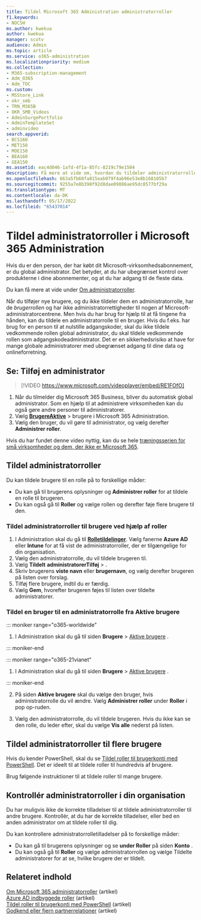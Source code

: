 ```yaml
---
title: Tildel Microsoft 365 Administration administratorroller
f1.keywords:
- NOCSH
ms.author: kwekua
author: kwekua
manager: scotv
audience: Admin
ms.topic: article
ms.service: o365-administration
ms.localizationpriority: medium
ms.collection:
- M365-subscription-management
- Adm_O365
- Adm_TOC
ms.custom:
- MSStore_Link
- okr_smb
- TRN_M365B
- OKR_SMB_Videos
- AdminSurgePortfolio
- AdminTemplateSet
- adminvideo
search.appverid:
- BCS160
- MET150
- MOE150
- BEA160
- GEA150
ms.assetid: eac4d046-1afd-4f1a-85fc-8219c79e1504
description: Få mere at vide om, hvordan du tildeler administratorroller til en bruger eller flere brugere i din virksomhed, så de kan udføre bestemte opgaver i Administration.
ms.openlocfilehash: 663a5fb60fa815eab079f4ab96e53e8b168105b7
ms.sourcegitcommit: 9255a7e8b398f92d8dae09886ae95dc8577bf29a
ms.translationtype: MT
ms.contentlocale: da-DK
ms.lasthandoff: 05/17/2022
ms.locfileid: "65437014"
---
```

# <a name="assign-admin-roles-in-the-microsoft-365-admin-center"></a>Tildel administratorroller i Microsoft 365 Administration

Hvis du er den person, der har købt dit Microsoft-virksomhedsabonnement, er du global administrator. Det betyder, at du har ubegrænset kontrol over produkterne i dine abonnementer, og at du har adgang til de fleste data.

Du kan få mere at vide under [Om administratorroller](about-admin-roles.md).

Når du tilføjer nye brugere, og du ikke tildeler dem en administratorrolle, har de *brugerrollen* og har ikke administratorrettigheder til nogen af Microsoft-administratorcentrene. Men hvis du har brug for hjælp til at få tingene fra hånden, kan du tildele en administratorrolle til en bruger. Hvis du f.eks. har brug for en person til at nulstille adgangskoder, skal du ikke tildele vedkommende rollen global administrator, du skal tildele vedkommende rollen som adgangskodeadministrator. Det er en sikkerhedsrisiko at have for mange globale administratorer med ubegrænset adgang til dine data og onlineforretning.

## <a name="watch-add-an-admin"></a>Se: Tilføj en administrator

> [!VIDEO https://www.microsoft.com/videoplayer/embed/RE1FOfO] 

1. Når du tilmelder dig Microsoft 365 Business, bliver du automatisk global administrator. Som en hjælp til at administrere virksomheden kan du også gøre andre personer til administratorer. 
1. Vælg <a href="https://go.microsoft.com/fwlink/p/?linkid=834822" target="_blank">**BrugereAktive**</a> >  brugere i Microsoft 365 Administration.
1. Vælg den bruger, du vil gøre til administrator, og vælg derefter **Administrer roller**.

Hvis du har fundet denne video nyttig, kan du se hele [træningsserien for små virksomheder og dem, der ikke er Microsoft 365](../../business-video/index.yml).

## <a name="assign-admin-roles"></a>Tildel administratorroller 

Du kan tildele brugere til en rolle på to forskellige måder:

- Du kan gå til brugerens oplysninger og **Administrer roller** for at tildele en rolle til brugeren.
- Du kan også gå til **Roller** og vælge rollen og derefter føje flere brugere til den.

### <a name="assign-admin-roles-to-users-using-roles"></a>Tildel administratorroller til brugere ved hjælp af roller

1. I Administration skal du gå til <a href="https://go.microsoft.com/fwlink/p/?linkid=2097861" target="_blank">**Rolletildelinger**</a>. Vælg fanerne **Azure AD** eller **Intune** for at få vist de administratorroller, der er tilgængelige for din organisation.
2. Vælg den administratorrolle, du vil tildele brugeren til.
3. Vælg **Tildelt** **administratorerTilføj** > .
4. Skriv brugerens **viste navn** eller **brugernavn**, og vælg derefter brugeren på listen over forslag.
5. Tilføj flere brugere, indtil du er færdig.
6. Vælg **Gem**, hvorefter brugeren føjes til listen over tildelte administratorer.

### <a name="assign-a-user-to-an-admin-role-from-active-users"></a>Tildel en bruger til en administratorrolle fra Aktive brugere

::: moniker range="o365-worldwide"

1. I Administration skal du gå til siden **Brugere** > [Aktive brugere](https://go.microsoft.com/fwlink/p/?linkid=834822) .

::: moniker-end

::: moniker range="o365-21vianet"

1. I Administration skal du gå til siden **Brugere** > <a href="https://go.microsoft.com/fwlink/p/?linkid=850628" target="_blank">Aktive brugere</a> .

::: moniker-end

2. På siden **Aktive brugere** skal du vælge den bruger, hvis administratorrolle du vil ændre. Vælg **Administrer roller** under **Roller** i pop op-ruden.

3. Vælg den administratorrolle, du vil tildele brugeren. Hvis du ikke kan se den rolle, du leder efter, skal du vælge **Vis alle** nederst på listen.

## <a name="assign-admin-roles-to-multiple-users"></a>Tildel administratorroller til flere brugere

Hvis du kender PowerShell, skal du se [Tildel roller til brugerkonti med PowerShell](../../enterprise/assign-roles-to-user-accounts-with-microsoft-365-powershell.md). Det er ideelt til at tildele roller til hundredvis af brugere.
  
Brug følgende instruktioner til at tildele roller til mange brugere.

## <a name="check-admin-roles-in-your-organization"></a>Kontrollér administratorroller i din organisation

Du har muligvis ikke de korrekte tilladelser til at tildele administratorroller til andre brugere. Kontrollér, at du har de korrekte tilladelser, eller bed en anden administrator om at tildele roller til dig.

Du kan kontrollere administratorrolletilladelser på to forskellige måder:

- Du kan gå til brugerens oplysninger og se **under Roller** på siden **Konto** .
- Du kan også gå til **Roller** og vælge administratorrollen og vælge Tildelte administratorer for at se, hvilke brugere der er tildelt.

## <a name="related-content"></a>Relateret indhold

[Om Microsoft 365 administratorroller](about-admin-roles.md) (artikel)\
[Azure AD indbyggede roller](/azure/active-directory/roles/permissions-reference) (artikel)\
[Tildel roller til brugerkonti med PowerShell](../../enterprise/assign-roles-to-user-accounts-with-microsoft-365-powershell.md) (artikel)\
[Godkend eller fjern partnerrelationer](../misc/add-partner.md) (artikel)